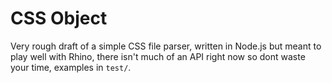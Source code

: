 # CSS Object
Very rough draft of a simple CSS file parser, written in Node.js but meant to play well with Rhino, there isn't much of an API right now so dont waste your time, examples in `test/`.